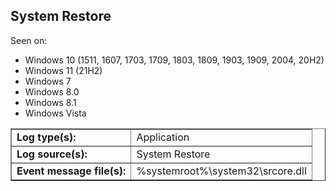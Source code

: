 ## System Restore

Seen on:
* Windows 10 (1511, 1607, 1703, 1709, 1803, 1809, 1903, 1909, 2004, 20H2)
* Windows 11 (21H2)
* Windows 7
* Windows 8.0
* Windows 8.1
* Windows Vista

<table border="1" class="docutils">
  <tbody>
    <tr>
      <td><b>Log type(s):</b></td>
      <td>Application</td>
    </tr>
    <tr>
      <td><b>Log source(s):</b></td>
      <td>System Restore</td>
    </tr>
    <tr>
      <td><b>Event message file(s):</b></td>
      <td>%systemroot%\system32\srcore.dll</td>
    </tr>
  </tbody>
</table>

&nbsp;


